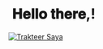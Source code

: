 <h1> 𝐇𝐞𝐥𝐥𝐨 𝐭𝐡𝐞𝐫𝐞,<Achmadcstllo/>! <img src="https://github.com/ABSphreak/ABSphreak/blob/master/gifs/Hi.gif" width="30px"></h1> 
<a href="https://trakteer.id/Achmdcstllo" target="_blank"><img id="wse-buttons-preview" src="https://cdn.trakteer.id/images/embed/trbtn-red-1.png" height="40" style="border:0px;height:40px;" alt="Trakteer Saya"></a>

